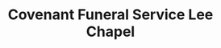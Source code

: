 ---
title: "Covenant Funeral Service Lee Chapel"
url: /manassas/covenant-funeral-service-lee-chapel/
shop: funeral directors
---